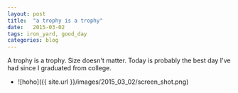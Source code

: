 ```yaml
---
layout: post
title:  "a trophy is a trophy"
date:   2015-03-02 
tags: iron_yard, good_day
categories: blog
---
```

A trophy is a trophy. Size doesn't matter. 
Today is probably the best day I've had since I graduated from college.

* ![hoho]({{ site.url }}/images/2015_03_02/screen_shot.png) 
